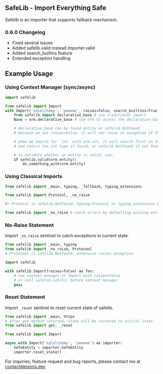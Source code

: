 ##  SafeLib - Import Everything Safe

Safelib is an importer that supports fallback mechanism.

### 0.6.0 Changelog

* Fixed several issues
* Added safelib.valid instead importer.valid
* Added search_builtins feature
* Extended exception handling

## Example Usage

### Using Context Manager (sync/async)
```python
import safelib

from safelib import Import
with Import('sqlalchemy', 'peewee', raises=False, search_builtins=True) as orm:
    from safelib import declarative_base # use traditional import
    Base = orm.declarative_base # use orm to access the declarative_base

    # declarative_base can be found entity or safelib.NotFound
    # because we set raises=False, it will not raise an exception if the entity is not found

    # when we search for `int` with orm.int, it will search first in the builtins module
    # and return the int type if found, or safelib.NotFound if not found.

    # to validate whether an entity is valid, use:
    if safelib.valid(orm.entity):
        do_something_with(orm.entity)
```

### Using Classical Imports

```python
from safelib import _main, typing, _fallback, typing_extensions

from safelib import Protocol, _no_raise

#> Protocol is safelib.NotFound, typing.Protocol or typing_extensions.Protocol

from safelib import _no_raise # catch errors by defaulting missing entities
```

### No-Raise Statement

Import `_no_raise` sentinel to catch exceptions in current state.

```python
from safelib import _main, typing
from safelib import _no_raise, Protocool
# Protocool is safelib.NotFound, otherwise raises exception

import safelib

with safelib.Import(raises=False) as foo:
    # use context manager of Import with raises=False
    # or call safelib.catch() before context manager
    pass
```

### Reset Statement

Import `_reset` sentinel to reset current state of safelib.

```python
from safelib import _main, httpx
# after get method returned, state will be restored to initial state
from safelib import get, _reset 
```

```python
from safelib import Import

async with Import('sqlalchemy', 'peewee') as importer:
    SafeEntity = importer.SafeEntity
    importer.reset_state()
```

For inquiries, feature request and bug reports, please contact me at contact@tomris.dev